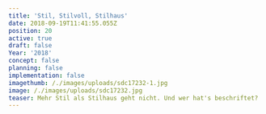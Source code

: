 ```yaml
---
title: 'Stil, Stilvoll, Stilhaus'
date: 2018-09-19T11:41:55.055Z
position: 20
active: true
draft: false
Year: '2018'
concept: false
planning: false
implementation: false
imagethumb: /./images/uploads/sdc17232-1.jpg
image: /./images/uploads/sdc17232.jpg
teaser: Mehr Stil als Stilhaus geht nicht. Und wer hat's beschriftet?
---
```


